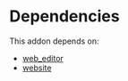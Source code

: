 # Dependencies

This addon depends on:

- [web_editor](../../odoo-bringout-oca-ocb-web_editor)
- [website](../../odoo-bringout-oca-ocb-website)
